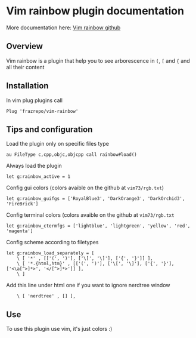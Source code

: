 # Vim rainbow plugin documentation

More documentation here: [Vim rainbow github](https://github.com/frazrepo/vim-rainbow)

## Overview

Vim rainbow is a plugin that help you to see arborescence in `(`, `[` and `{` and all their content

## Installation

In vim plug plugins call

```vim
Plug 'frazrepo/vim-rainbow'
```

## Tips and configuration

Load the plugin only on specific files type

```vim
au FileType c,cpp,objc,objcpp call rainbow#load()
```

Always load the plugin

```vim
let g:rainbow_active = 1
```

Config gui colors (colors avaible on the github at `vim73/rgb.txt`)

```vim
let g:rainbow_guifgs = ['RoyalBlue3', 'DarkOrange3', 'DarkOrchid3', 'FireBrick']
```

Config terminal colors (colors avaible on the github at `vim73/rgb.txt`

```vim
let g:rainbow_ctermfgs = ['lightblue', 'lightgreen', 'yellow', 'red', 'magenta']
```

Config scheme according to filetypes

```vim
let g:rainbow_load_separately = [
    \ [ '*' , [['(', ')'], ['\[', '\]'], ['{', '}']] ],
    \ [ '*.{html,htm}' , [['(', ')'], ['\[', '\]'], ['{', '}'], ['<\a[^>]*>', '</[^>]*>']] ],
    \ ]
```

Add this line under html one if you want to ignore nerdtree window

```vim
    \ [ 'nerdtree' , [] ],
```

## Use

To use this plugin use vim, it's just colors :)
